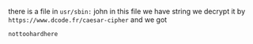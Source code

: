 there is a file in `usr/sbin:` john
in this file we have string  we decrypt it by `https://www.dcode.fr/caesar-cipher` and we got 
```
nottoohardhere
```
